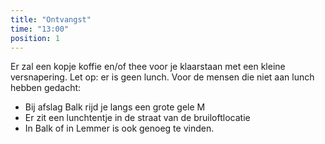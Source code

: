 ```yaml
---
title: "Ontvangst"
time: "13:00"
position: 1
---
```


Er zal een kopje koffie en/of thee voor je klaarstaan met een kleine versnapering. Let op: er is geen lunch. Voor de mensen die niet aan lunch hebben gedacht: 

- Bij afslag Balk rijd je langs een grote gele M
- Er zit een lunchtentje in de straat van de bruiloftlocatie
- In Balk of in Lemmer is ook genoeg te vinden.